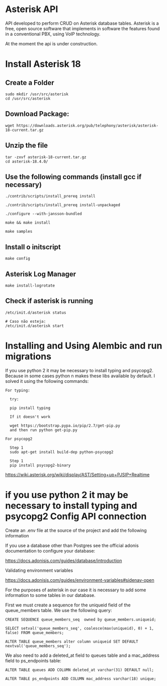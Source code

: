 Asterisk API
=========================

API developed to perform CRUD on Asterisk database tables. Asterisk is a free, open source software that implements in software the features found in a conventional PBX, using VoIP technology.

At the moment the api is under construction.

Install Asterisk 18
=========================

  Create a Folder
  ---------------

    sudo mkdir /usr/src/asterisk
    cd /usr/src/asterisk

  Download Package:
  -----------------

    wget https://downloads.asterisk.org/pub/telephony/asterisk/asterisk-18-current.tar.gz

  Unzip the file
  --------------

    tar -zxvf asterisk-18-current.tar.gz
    cd asterisk-18.4.0/

  Use the following commands (install gcc if necessary)
  --------------------------------------------

    ./contrib/scripts/install_prereq install

    ./contrib/scripts/install_prereq install-unpackaged

    ./configure --with-jansson-bundled

    make && make install

    make samples

  Install o initscript
  --------------------

    make config

  Asterisk Log Manager
  --------------------
  
    make install-logrotate

  Check if asterisk is running
  ----------------------------

    /etc/init.d/asterisk status

    # Caso não esteja:
    /etc/init.d/asterisk start


Installing and Using Alembic and run migrations
============================

  If you use python 2 it may be necessary to install typing and psycopg2. Because in some cases python n makes these libs available by default. I solved it using the following commands:

    For typing:

      try:

      pip install typing

      If it doesn't work

      wget https://bootstrap.pypa.io/pip/2.7/get-pip.py
      and then run python get-pip.py

    For psycopg2

      Step 1
      sudo apt-get install build-dep python-psycopg2

      Step 1
      pip install psycopg2-binary

  https://wiki.asterisk.org/wiki/display/AST/Setting+up+PJSIP+Realtime

  if you use python 2 it may be necessary to install typing and psycopg2
Config API connection
=============================

Create an .env file at the source of the project and add the following information

If you use a database other than Postgres see the official adonis documentation to configure your database:

https://docs.adonisjs.com/guides/database/introduction

Validating environment variables

https://docs.adonisjs.com/guides/environment-variables#sidenav-open

  For the purposes of asterisk in our case it is necessary to add some information to some tables in our database.

  First we must create a sequence for the uniqueid field of the queue_members table. We use the following query:  

    CREATE SEQUENCE queue_members_seq  owned by queue_members.uniqueid;

    SELECT setval('queue_members_seq', coalesce(max(uniqueid), 0) + 1, false) FROM queue_members;

    ALTER TABLE queue_members alter column uniqueid SET DEFAULT nextval('queue_members_seq');
  
  We also need to add a deleted_at field to queues table and a mac_address field to ps_endpoints table:
  
    ALTER TABLE queues ADD COLUMN deleted_at varchar(31) DEFAULT null;

    ALTER TABLE ps_endpoints ADD COLUMN mac_address varchar(18) unique;


